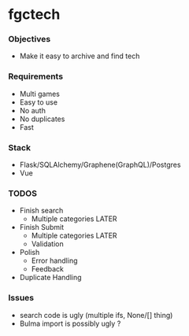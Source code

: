 # fgctech

### Objectives

- Make it easy to archive and find tech


### Requirements

- Multi games
- Easy to use
- No auth
- No duplicates
- Fast

### Stack

- Flask/SQLAlchemy/Graphene(GraphQL)/Postgres
- Vue

### TODOS

- Finish search 
	- Multiple categories LATER
- Finish Submit 
	- Multiple categories LATER
	- Validation
- Polish
	- Error handling
	- Feedback
- Duplicate Handling

### Issues

- search code is ugly (multiple ifs, None/[] thing)
- Bulma import is possibly ugly ?